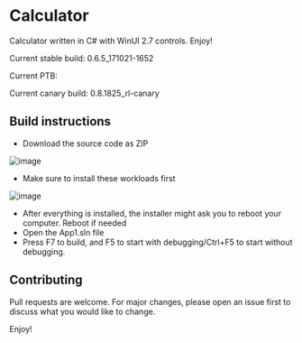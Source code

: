 # Calculator

Calculator written in C# with WinUI 2.7 controls. Enjoy!

Current stable build: 0.6.5_171021-1652

Current PTB:

Current canary build: 0.8.1825_rl-canary

## Build instructions

- Download the source code as ZIP

![image](https://user-images.githubusercontent.com/76439683/137626379-11fdc676-a341-467e-ad17-21d790b0d29a.png)

- Make sure to install these workloads first

![image](https://user-images.githubusercontent.com/76439683/137626437-0178c3bf-36cb-443b-b79e-f454a6b8f13a.png)

- After everything is installed, the installer might ask you to reboot your computer. Reboot if needed
- Open the App1.sln file
- Press F7 to build, and F5 to start with debugging/Ctrl+F5 to start without debugging.

## Contributing
Pull requests are welcome. For major changes, please open an issue first to discuss what you would like to change.

Enjoy!
